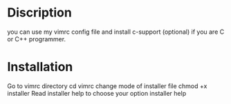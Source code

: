 # Discription
you can use my vimrc config file and install c-support (optional) if you are C or C++ programmer.

# Installation
Go to vimrc directory 
cd vimrc
change mode of installer file
chmod +x installer
Read installer help to choose your option 
installer help
